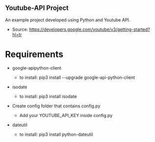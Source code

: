 ## Youtube-API Project

An example project developed using Python and Youtube API.

- Source:
 https://developers.google.com/youtube/v3/getting-started?hl=tr

# Requirements
- google-apipython-client
  - to install: pip3 install --upgrade google-api-python-client

- isodate
  - to install: pip3 install isodate

- Create config folder that contains config.py
  - Add your YOUTUBE_API_KEY inside config.py

- dateutil 
  - to install: pip3 install python-dateutil

